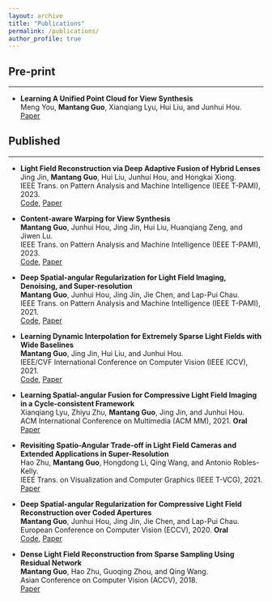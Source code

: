 ```yaml
---
layout: archive
title: "Publications"
permalink: /publications/
author_profile: true
---
```

## Pre-print
----------  
* **Learning A Unified Point Cloud for View Synthesis** \
  Meng You, **Mantang Guo**, Xianqiang Lyu, Hui Liu, and Junhui Hou. \
  [Paper](https://arxiv.org/abs/2209.05013)

## Published
----------
* **Light Field Reconstruction via Deep Adaptive Fusion of Hybrid Lenses** \
  Jing Jin, **Mantang Guo**, Hui Liu, Junhui Hou, and Hongkai Xiong. \
  IEEE Trans. on Pattern Analysis and Machine Intelligence (IEEE T-PAMI), 2023. \
  [Code](https://github.com/jingjin25/LFhybridSR-Fusion), [Paper](https://ieeexplore.ieee.org/abstract/document/10158383)

* **Content-aware Warping for View Synthesis** \
  **Mantang Guo**, Junhui Hou, Jing Jin, Hui Liu, Huanqiang Zeng, and Jiwen Lu. \
  IEEE Trans. on Pattern Analysis and Machine Intelligence (IEEE T-PAMI), 2023. \
  [Code](https://github.com/MantangGuo/CW4VS), [Paper](https://ieeexplore.ieee.org/stamp/stamp.jsp?tp=&arnumber=10038566)
  
* **Deep Spatial-angular Regularization for Light Field Imaging, Denoising, and Super-resolution** \
**Mantang Guo**, Junhui Hou, Jing Jin, Jie Chen, and Lap-Pui Chau. \
IEEE Trans. on Pattern Analysis and Machine Intelligence (IEEE T-PAMI), 2021. \
[Code](https://github.com/MantangGuo/DRLF), [Paper](https://ieeexplore.ieee.org/stamp/stamp.jsp?tp=&arnumber=9448470)

* **Learning Dynamic Interpolation for Extremely Sparse Light Fields with Wide Baselines** \
**Mantang Guo**, Jing Jin, Hui Liu, and Junhui Hou. \
IEEE/CVF International Conference on Computer Vision (IEEE ICCV), 2021. \
[Code](https://github.com/MantangGuo/DI4SLF), [Paper](https://openaccess.thecvf.com/content/ICCV2021/papers/Guo_Learning_Dynamic_Interpolation_for_Extremely_Sparse_Light_Fields_With_Wide_ICCV_2021_paper.pdf)

* **Learning Spatial-angular Fusion for Compressive Light Field Imaging in a Cycle-consistent Framework** \
Xianqiang Lyu, Zhiyu Zhu, **Mantang Guo**, Jing Jin, and Junhui Hou. \
ACM International Conference on Multimedia (ACM MM), 2021. **Oral** \
[Paper](https://dl.acm.org/doi/10.1145/3474085.3475214)

* **Revisiting Spatio-Angular Trade-off in Light Field Cameras and Extended Applications in Super-Resolution** \
Hao Zhu, **Mantang Guo**, Hongdong Li, Qing Wang, and Antonio Robles-Kelly. \
IEEE Trans. on Visualization and Computer Graphics (IEEE T-VCG), 2021. \
[Paper](https://ieeexplore.ieee.org/stamp/stamp.jsp?tp=&arnumber=8924770)

* **Deep Spatial-angular Regularization for Compressive Light Field Reconstruction over Coded Apertures** \
**Mantang Guo**, Junhui Hou, Jing Jin, Jie Chen, and Lap-Pui Chau. \
European Conference on Computer Vision (ECCV), 2020. **Oral** \
[Code](https://github.com/MantangGuo/LFCA), [Paper](https://link.springer.com/chapter/10.1007/978-3-030-58536-5_17)


* **Dense Light Field Reconstruction from Sparse Sampling Using Residual Network** \
**Mantang Guo**, Hao Zhu, Guoqing Zhou, and Qing Wang. \
Asian Conference on Computer Vision (ACCV), 2018. \
[Paper](https://link.springer.com/chapter/10.1007/978-3-030-20876-9_4)

 


